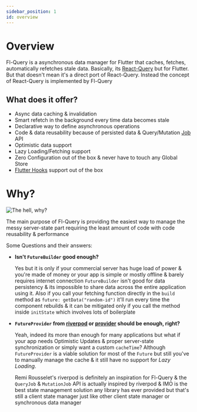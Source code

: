 ```yaml
---
sidebar_position: 1
id: overview
---
```


# Overview

Fl-Query is a asynchronous data manager for Flutter that caches, fetches, automatically refetches stale data. Basically, its [React-Query](react-query.tanstack.com/) but for Flutter. But that doesn't mean it's a direct port of React-Query. Instead the concept of React-Query is implemented by Fl-Query

## What does it offer?

- Async data caching & invalidation
- Smart refetch in the background every time data becomes stale
- Declarative way to define asynchronous operations
- Code & data reusability because of persisted data & Query/Mutation [Job](/basic/job) API
- Optimistic data support
- Lazy Loading/Fetching support
- Zero Configuration out of the box & never have to touch any Global Store
- [Flutter Hooks](https://pub.dev/packages/flutter_hooks) support out of the box

# Why?
![The hell, why?](https://media.giphy.com/media/1M9fmo1WAFVK0/giphy.gif)

The main purpose of Fl-Query is providing the easiest way to manage the messy server-state part requiring the least amount of code with code reusability & performance

Some Questions and their answers:
- **Isn't `FutureBuilder` good enough?**
  
  Yes but it is only if your commercial server has huge load of power & you're made of money or your app is simple or mostly offline & barely requires internet connection
  `FutureBuilder` isn't good for data persistency & its impossible to share data across the entire application using it. Also if you call your fetching function directly in the `build` method as `future: getData("random-id")` it'll run every time the component rebuilds & it can be mitigated only if you call the method inside `initState` which involves lots of boilerplate

- **`FutureProvider` from [riverpod](riverpod.dev/) or [provider](https://github.com/rrousselGit/provider) should be enough, right?**
  
  Yeah, indeed its more than enough for many applications but what if your app needs Optimistic Updates & proper server-state synchronization or simply want a custom `cacheTime`? Although `FutureProvider` is a viable solution for most of the `Future` but still you've to manually manage the cache & it still have no support for _Lazy Loading_.
  
  Remi Rousselet's riverpod is definitely an inspiration for Fl-Query & the `QueryJob` & `MutationJob` API is actually inspired by riverpod & IMO is the best state management solution any library has ever provided but that's still a client state manager just like other client state manager or synchronous data manager
